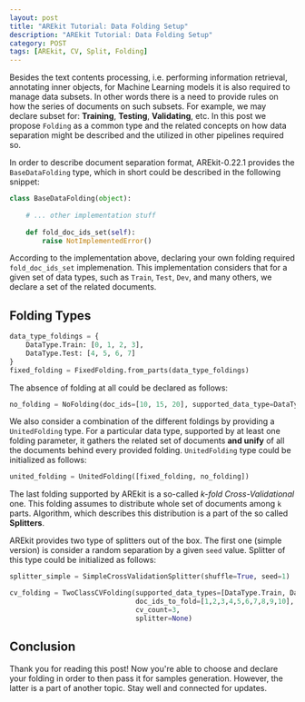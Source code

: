 ```yaml
---
layout: post
title: "AREkit Tutorial: Data Folding Setup"
description: "AREkit Tutorial: Data Folding Setup"
category: POST
tags: [AREkit, CV, Split, Folding]
---
```


Besides the text contents processing, i.e. performing information retrieval, annotating inner objects, 
for Machine Learning models it is also required to manage data subsets.
In other words there is a need to provide rules on how the series of documents on such subsets.
For example, we may declare subset for: **Training**, **Testing**, **Validating**, etc.
In this post we propose `Folding` as a common type and the related concepts on how data separation 
might be described and the utilized in other pipelines required so.

<!--more-->

In order to describe document separation format, AREkit-0.22.1 provides the `BaseDataFolding` type,
which in short could be described in the following snippet:
```python
class BaseDataFolding(object):
    
    # ... other implementation stuff
    
    def fold_doc_ids_set(self):
        raise NotImplementedError()

```

According to the implementation above, declaring your own folding required `fold_doc_ids_set` implemenation.
This implementation considers that for a given set of data types, such as `Train`, `Test`, `Dev`, and many others,
we declare a set of the related documents.

## Folding Types

```python
data_type_foldings = {
    DataType.Train: [0, 1, 2, 3],
    DataType.Test: [4, 5, 6, 7]
}
fixed_folding = FixedFolding.from_parts(data_type_foldings)
```

The absence of folding at all could be declared as follows:
```python
no_folding = NoFolding(doc_ids=[10, 15, 20], supported_data_type=DataType.Train)
```

We also consider a combination of the different foldings by providing a `UnitedFolding` type.
For a particular data type, supported by at least one folding parameter, it gathers the related set of 
documents **and unify** of all the documents behind every provided folding. 
`UnitedFolding` type could be initialized as follows:

```python
united_folding = UnitedFolding([fixed_folding, no_folding])
```


The last folding supported by AREkit is a so-called *k-fold Cross-Validational* one.
This folding assumes to distribute whole set of documents among `k` parts.
Algorithm, which describes this distribution is a part of the so called **Splitters**.

AREkit provides two type of splitters out of the box.
The first one (simple version) is consider a random separation by a given `seed` value.
Splitter of this type could be initialized as follows:
```python
splitter_simple = SimpleCrossValidationSplitter(shuffle=True, seed=1)
```

```python
cv_folding = TwoClassCVFolding(supported_data_types=[DataType.Train, DataType.Test],
                               doc_ids_to_fold=[1,2,3,4,5,6,7,8,9,10],
                               cv_count=3,
                               splitter=None)
```

## Conclusion

Thank you for reading this post! Now you're able to choose and declare your folding in order to then pass it for samples generation. 
However, the latter is a part of another topic. 
Stay well and connected for updates.
